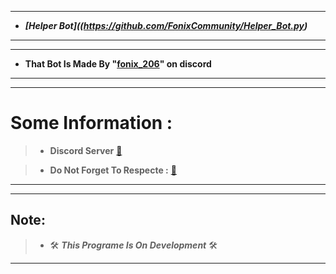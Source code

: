 ---------------------------------------------------------------------------------------

*  _**[Helper Bot]((https://github.com/FonixCommunity/Helper_Bot.py)**_
  
---------------------------------------------------------------------------------------

---------------------------------------------------------------------------------------

- **That Bot Is Made By "[fonix_206](https://github.com/FonixCommunity)" on discord**

---------------------------------------------------------------------------------------

---------------------------------------------------------------------------------------

# **Some Information :**

> * ****Discord Server**** [:safety_pin:](https://discord.gg/YUNUhkrzhg)

> * ****Do Not Forget To Respecte :**** [:safety_pin:](https://github.com/FonixCommunity/Helper_Bot.py/blob/main/LECENSE)

---------------------------------------------------------------------------------------

---------------------------------------------------------------------------------------

## ****Note:****

> * 🛠️ _**This Programe Is On Development**_ 🛠️
---------------------------------------------------------------------------------------
